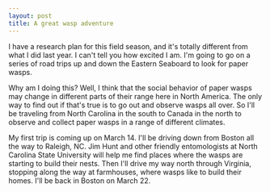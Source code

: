 ```yaml
---
layout: post
title: A great wasp adventure
---
```


I have a research plan for this field season, and it's totally different from what I did last year. I can't tell you how
excited I am. I'm going to go on a series of road trips up and down the Eastern Seaboard to look for paper wasps.

Why am I doing this? Well, I think that the social behavior of paper wasps may change in different parts of their range
here in North America. The only way to find out if that's true is to go out and observe wasps all over. So I'll be traveling from
North Carolina in the south to Canada in the north to observe and collect paper wasps in a range of different climates.

My first trip is coming up on March 14. I'll be driving down from Boston all the way to Raleigh, NC. Jim Hunt and other friendly
entomologists at North Carolina State University will help me find places where the wasps are starting to build their nests. Then
I'll drive my way north through Virginia, stopping along the way at farmhouses, where wasps like to build their homes. I'll be
back in Boston on March 22.
